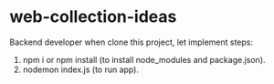 # web-collection-ideas
Backend developer when clone this project, let implement steps:
 1. npm i or npm install (to install node_modules and package.json).
 2. nodemon index.js (to run app).